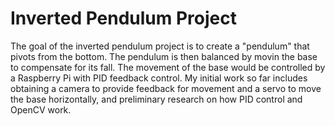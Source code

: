 # Inverted Pendulum Project

The goal of the inverted pendulum project is to create a "pendulum" that pivots from the bottom. The pendulum is then balanced by movin the base to compensate for its fall. The movement of the base would be controlled by a Raspberry Pi with PID feedback control. My initial work so far includes obtaining a camera to provide feedback for movement and a servo to move the base horizontally, and preliminary research on how PID control and OpenCV work.
